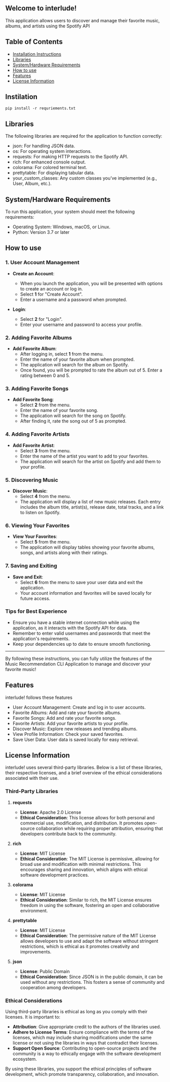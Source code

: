 ## Welcome to interlude!
This application allows users to discover and manage their favorite music, albums, and artists using the Spotify API

## Table of Contents
- [Installation Instructions](#installation-instructions)
- [Libraries](#dependencies)
- [System/Hardware Requirements](#systemhardware-requirements)
- [How to use](#How-to-use)
- [Features](#features)
- [License Information](#license-information)

## Instilation 
```
pip install -r requriements.txt
```

## Libraries 
The following libraries are required for the application to function correctly:

- json: For handling JSON data.
- os: For operating system interactions.
- requests: For making HTTP requests to the Spotify API.
- rich: For enhanced console output.
- colorama: For colored terminal text.
- prettytable: For displaying tabular data.
- your_custom_classes: Any custom classes you’ve implemented (e.g., User, Album, etc.).

## System/Hardware Requirements

To run this application, your system should meet the following requirements:

- Operating System: Windows, macOS, or Linux.
- Python: Version 3.7 or later

## How to use
### 1. User Account Management

- **Create an Account**:
  - When you launch the application, you will be presented with options to create an account or log in.
  - Select **1** for "Create Account".
  - Enter a username and a password when prompted.

- **Login**:
  - Select **2** for "Login".
  - Enter your username and password to access your profile.

### 2. Adding Favorite Albums

- **Add Favorite Album**:
  - After logging in, select **1** from the menu.
  - Enter the name of your favorite album when prompted.
  - The application will search for the album on Spotify.
  - Once found, you will be prompted to rate the album out of 5. Enter a rating between 0 and 5.

### 3. Adding Favorite Songs

- **Add Favorite Song**:
  - Select **2** from the menu.
  - Enter the name of your favorite song.
  - The application will search for the song on Spotify.
  - After finding it, rate the song out of 5 as prompted.

### 4. Adding Favorite Artists

- **Add Favorite Artist**:
  - Select **3** from the menu.
  - Enter the name of the artist you want to add to your favorites.
  - The application will search for the artist on Spotify and add them to your profile.

### 5. Discovering Music

- **Discover Music**:
  - Select **4** from the menu.
  - The application will display a list of new music releases. Each entry includes the album title, artist(s), release date, total tracks, and a link to listen on Spotify.

### 6. Viewing Your Favorites

- **View Your Favorites**:
  - Select **5** from the menu.
  - The application will display tables showing your favorite albums, songs, and artists along with their ratings.

### 7. Saving and Exiting

- **Save and Exit**:
  - Select **6** from the menu to save your user data and exit the application.
  - Your account information and favorites will be saved locally for future access.

### Tips for Best Experience

- Ensure you have a stable internet connection while using the application, as it interacts with the Spotify API for data.
- Remember to enter valid usernames and passwords that meet the application's requirements.
- Keep your dependencies up to date to ensure smooth functioning.

---

By following these instructions, you can fully utilize the features of the Music Recommendation CLI Application to manage and discover your favorite music!

## Features 

interlude! follows these features 

- User Account Management: Create and log in to user accounts.
- Favorite Albums: Add and rate your favorite albums.
- Favorite Songs: Add and rate your favorite songs.
- Favorite Artists: Add your favorite artists to your profile.
- Discover Music: Explore new releases and trending albums.
- View Profile Information: Check your saved favorites.
- Save User Data: User data is saved locally for easy retrieval.

## License Information

interlude! uses several third-party libraries. Below is a list of these libraries, their respective licenses, and a brief overview of the ethical considerations associated with their use.

### Third-Party Libraries

1. **requests**
   - **License**: Apache 2.0 License
   - **Ethical Consideration**: This license allows for both personal and commercial use, modification, and distribution. It promotes open-source collaboration while requiring proper attribution, ensuring that developers contribute back to the community.

2. **rich**
   - **License**: MIT License
   - **Ethical Consideration**: The MIT License is permissive, allowing for broad use and modification with minimal restrictions. This encourages sharing and innovation, which aligns with ethical software development practices.

3. **colorama**
   - **License**: MIT License
   - **Ethical Consideration**: Similar to rich, the MIT License ensures freedom in using the software, fostering an open and collaborative environment.

4. **prettytable**
   - **License**: MIT License
   - **Ethical Consideration**: The permissive nature of the MIT License allows developers to use and adapt the software without stringent restrictions, which is ethical as it promotes creativity and improvements.

5. **json**
   - **License**: Public Domain
   - **Ethical Consideration**: Since JSON is in the public domain, it can be used without any restrictions. This fosters a sense of community and cooperation among developers.

### Ethical Considerations

Using third-party libraries is ethical as long as you comply with their licenses. It is important to:

- **Attribution**: Give appropriate credit to the authors of the libraries used.
- **Adhere to License Terms**: Ensure compliance with the terms of the licenses, which may include sharing modifications under the same license or not using the libraries in ways that contradict their licenses.
- **Support Open Source**: Contributing to open-source projects and the community is a way to ethically engage with the software development ecosystem.

By using these libraries, you support the ethical principles of software development, which promote transparency, collaboration, and innovation.